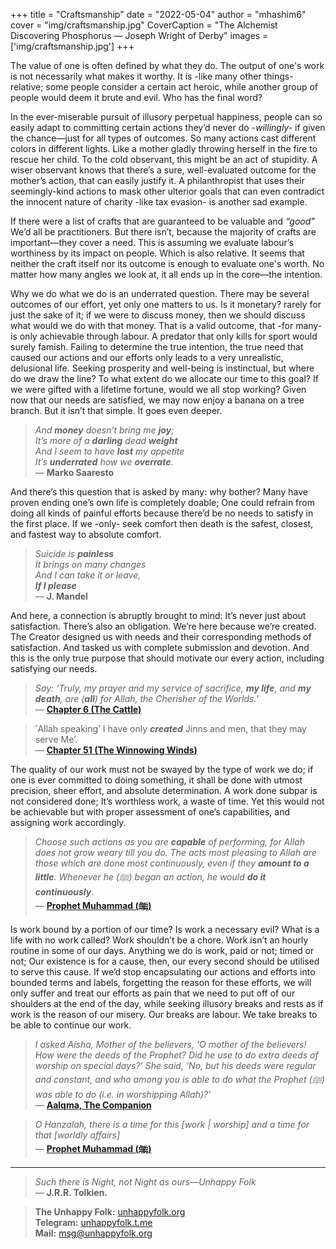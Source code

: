 +++
title = "Craftsmanship"
date = "2022-05-04"
author = "mhashim6"
cover = "img/craftsmanship.jpg"
CoverCaption = "The Alchemist Discovering Phosphorus — Joseph Wright of Derby"
images = ['img/craftsmanship.jpg']
+++

The value of one is often defined by what they do. The output of one's work is not necessarily what makes it worthy. It is -like many other things- relative; some people consider a certain act heroic, while another group of people would deem it brute and evil. Who has the final word?

In the ever-miserable pursuit of illusory perpetual happiness, people can so easily adapt to committing certain actions they’d never do _-willingly-_ if given the chance—just for all types of outcomes. So many actions cast different colors in different lights. Like a mother gladly throwing herself in the fire to rescue her child. To the cold observant, this might be an act of stupidity. A wiser observant knows that there’s a sure, well-evaluated outcome for the mother’s action, that can easily justify it. A philanthropist that uses their seemingly-kind actions to mask other ulterior goals that can even contradict the innocent nature of charity -like tax evasion- is another sad example.

If there were a list of crafts that are guaranteed to be valuable and _“good”_ We’d all be practitioners. But there isn’t, because the majority of crafts are important—they cover a need. This is assuming we evaluate labour’s worthiness by its impact on people. Which is also relative. It seems that neither the craft itself nor its outcome is enough to evaluate one's worth. No matter how many angles we look at, it all ends up in the core—the intention.

Why we do what we do is an underrated question. There may be several outcomes of our effort, yet only one matters to us. Is it monetary? rarely for just the sake of it; if we were to discuss money, then we should discuss what would we do with that money. That is a valid outcome, that -for many- is only achievable through labour. A predator that only kills for sport would surely famish. Failing to determine the true intention, the true need that caused our actions and our efforts only leads to a very unrealistic, delusional life. Seeking prosperity and well-being is instinctual, but where do we draw the line? To what extent do we allocate our time to this goal? If we were gifted with a lifetime fortune, would we all stop working? Given now that our needs are satisfied, we may now enjoy a banana on a tree branch. But it isn’t that simple. It goes even deeper.

> _And __money__ doesn’t bring me __joy__;_ \
> _It’s more of a __darling__ dead __weight___ \
> _And I seem to have __lost__ my appetite_ \
> _It’s __underrated__ how we __overrate__._ \
> — __Marko Saaresto__

And there’s this question that is asked by many: why bother? Many have proven ending one’s own life is completely doable; One could refrain from doing all kinds of painful efforts because there’d be no needs to satisfy in the first place. If we -only- seek comfort then death is the safest, closest, and fastest way to absolute comfort. 

> _Suicide is __painless___ \
> _It brings on many changes_ \
> _And I can take it or leave,_ \
> ___If I please___ \
> — __J. Mandel__

And here, a connection is abruptly brought to mind: It’s never just about satisfaction. There’s also an obligation. We’re here because we’re created. The Creator designed us with needs and their corresponding methods of satisfaction. And tasked us with complete submission and devotion. And this is the only true purpose that should motivate our every action, including satisfying our needs.

> _Say: ‘Truly, my prayer and my service of sacrifice, ___my life___, and ___my death___, are (___all___) for Allah, the Cherisher of the Worlds.’_ \
— __[Chapter 6 (The Cattle)](https://quran.com/6/162)__

> ˹Allah speaking˺ I have only ___created___ Jinns and men, that they may serve Me’. \
— __[Chapter 51 (The Winnowing Winds)](https://quran.com/51/56)__

The quality of our work must not be swayed by the type of work we do; if one is ever committed to doing something, it shall be done with utmost precision, sheer effort, and absolute determination. A work done subpar is not considered done; It’s worthless work, a waste of time. Yet this would not be achievable but with proper assessment of one’s capabilities, and assigning work accordingly. 

> _Choose such actions as you are ___capable___ of performing, for Allah does not grow weary till you do. The acts most pleasing to Allah are those which are done most continuously, even if they ___amount to a little___. Whenever he (ﷺ) began an action, he would ___do it continuously____. \
— __[Prophet Muhammad (ﷺ)](https://sunnah.com/abudawud:1368)__

Is work bound by a portion of our time? Is work a necessary evil? What is a life with no work called? Work shouldn’t be a chore. Work isn’t an hourly routine in some of our days. Anything we do is work, paid or not; timed or not; Our existence is for a cause, then, our every second should be utilised to serve this cause. If we’d stop encapsulating our actions and efforts into bounded terms and labels, forgetting the reason for these efforts, we will only suffer and treat our efforts as pain that we need to put off of our shoulders at the end of the day, while seeking illusory breaks and rests as if work is the reason of our misery. Our breaks are labour. We take breaks to be able to continue our work.

> _I asked Aisha, Mother of the believers, ‘O mother of the believers! How were the deeds of the Prophet? Did he use to do extra deeds of worship on special days?’ She said, ‘No, but his deeds were regular and constant, and who among you is able to do what the Prophet (ﷺ) was able to do (i.e. in worshipping Allah)?’_ \
— __[Aalqma, The Companion](https://sunnah.com/bukhari:6466)__

> _O Hanzalah, there is a time for this [work | worship] and a time for that [worldly affairs]_ \
 — __[Prophet Muhammad (ﷺ)](https://sunnah.com/ibnmajah:4239)__

---
> _Such there is Night, not Night as ours—Unhappy Folk_ \
> — __J.R.R. Tolkien.__

> __The Unhappy Folk:__ [unhappyfolk.org](https://unhappyfolk.org) \
> __Telegram:__ [unhappyfolk.t.me](https://unhappyfolk.t.me) \
> __Mail:__ msg@unhappyfolk.org 